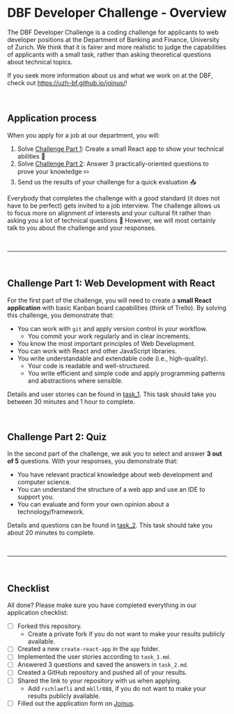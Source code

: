 # DBF Developer Challenge - Overview

The DBF Developer Challenge is a coding challenge for applicants to web developer positions at the Department of Banking and Finance, University of Zurich. We think that it is fairer and more realistic to judge the capabilities of applicants with a small task, rather than asking theoretical questions about technical topics.

If you seek more information about us and what we work on at the DBF, check out <https://uzh-bf.github.io/joinus/>!

<br>

## Application process

When you apply for a job at our department, you will:

1. Solve [Challenge Part 1](task_1.md): Create a small React app to show your technical abilities :robot:
2. Solve [Challenge Part 2](task_2.md): Answer 3 practically-oriented questions to prove your knowledge :pencil2:
3. Send us the results of your challenge for a quick evaluation :outbox_tray:

Everybody that completes the challenge with a good standard (it does not have to be perfect) gets invited to a job interview. The challenge allows us to focus more on alignment of interests and your cultural fit rather than asking you a lot of technical questions :bell: However, we will most certainly talk to you about the challenge and your responses.

<br>

---

<br>

## Challenge Part 1: Web Development with React

For the first part of the challenge, you will need to create a **small React application** with basic Kanban board capabilities (think of Trello). By solving this challenge, you demonstrate that:

- You can work with `git` and apply version control in your workflow.
  - You commit your work regularly and in clear increments.
- You know the most important principles of Web Development.
- You can work with React and other JavaScript libraries.
- You write understandable and extendable code (i.e., high-quality).
  - Your code is readable and well-structured.
  - You write efficient and simple code and apply programming patterns and abstractions where sensible.

Details and user stories can be found in [task_1](task_1.md). This task should take you between 30 minutes and 1 hour to complete.

<br>

## Challenge Part 2: Quiz

In the second part of the challenge, we ask you to select and answer **3 out of 5** questions. With your responses, you demonstrate that:

- You have relevant practical knowledge about web development and computer science.
- You can understand the structure of a web app and use an IDE to support you.
- You can evaluate and form your own opinion about a technology/framework.

Details and questions can be found in [task_2](task_2.md). This task should take you about 20 minutes to complete.

<br>

---

<br>

## Checklist

All done? Please make sure you have completed everything in our application checklist:

- [ ] Forked this repository.
  - Create a private fork if you do not want to make your results publicly available.
- [ ] Created a new `create-react-app` in the `app` folder.
- [ ] Implemented the user stories according to `task_1.md`.
- [ ] Answered 3 questions and saved the answers in `task_2.md`.
- [ ] Created a GitHub repository and pushed all of your results.
- [ ] Shared the link to your repository with us when applying.
  - Add `rschlaefli` and `mkllr888`, if you do not want to make your results publicly available.
- [ ] Filled out the application form on [Joinus](https://uzh-bf.github.io/joinus/).
